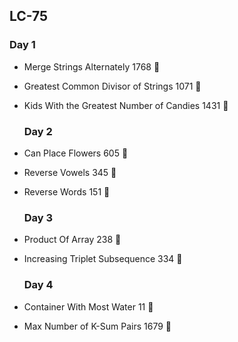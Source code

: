 ## LC-75

  ### Day 1

- Merge Strings Alternately 1768 💚
- Greatest Common Divisor of Strings 1071 💛
- Kids With the Greatest Number of Candies 1431 💚

  ### Day 2

- Can Place Flowers 605 💚
- Reverse Vowels 345 💚 
- Reverse Words 151 💛

  ### Day 3

- Product Of Array 238 💛
- Increasing Triplet Subsequence 334 💛

  ### Day 4

- Container With Most Water 11 💛
- Max Number of K-Sum Pairs 1679 💛

  
